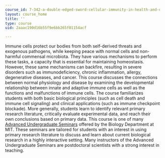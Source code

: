 ```yaml
---
course_id: 7-342-a-double-edged-sword-cellular-immunity-in-health-and-disease-fall-2018
layout: course_home
title: ''
type: course
uid: 2aaac190d16b55f9e6bb265f01154acf

---
```

Immune cells protect our bodies from both self-derived threats and exogenous pathogens, while keeping peace with normal cells and non-harmful commensal microbiota. They have various mechanisms to perform these tasks, a capacity that is essential for maintaining homeostasis. However, these same mechanisms can backfire, resulting in severe disorders such as immunodeficiency, chronic inflammation, allergy, degenerative diseases, and cancer. This course discusses the connections between normal physiology and disease by examining the developmental relationship between innate and adaptive immune cells as well as the functions and malfunctions of immune cells. The course familiarizes students with both basic biological principles (such as cell death and immune cell signaling) and clinical applications (such as immune checkpoint blockade). More generally, students learn to identify relevant primary research literature, critically evaluate experimental data, and reach their own conclusions based on primary data.
This course is one of many [Advanced Undergraduate Seminars](https://biology.mit.edu/undergraduate/current-students/subject-offerings/advanced-undergraduate-seminars/) offered by the Biology Department at MIT. These seminars are tailored for students with an interest in using primary research literature to discuss and learn about current biological research in a highly interactive setting. Many instructors of the Advanced Undergraduate Seminars are postdoctoral scientists with a strong interest in teaching.